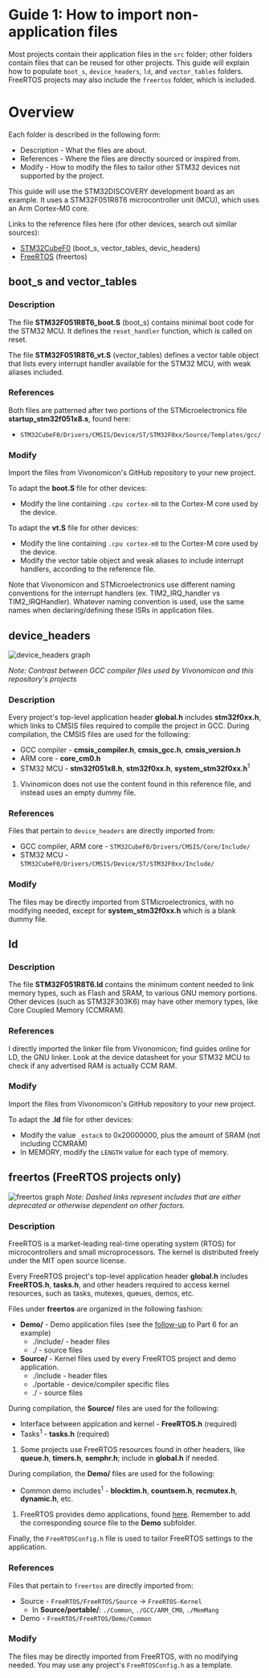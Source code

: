 # Guide 1: How to import non-application files
Most projects contain their application files in the `src` folder; 
other folders contain files that can be reused for other projects.
This guide will explain how to populate `boot_s`, `device_headers`, `ld`, 
and `vector_tables` folders. FreeRTOS projects may also include the `freertos` folder, which is included.

# Overview
Each folder is described in the following form:
* Description - What the files are about.
* References - Where the files are directly sourced or inspired from.
* Modify - How to modify the files to tailor other STM32 devices not supported by the project.

This guide will use the STM32DISCOVERY development board as an example.
It uses a STM32F051R8T6 microcontroller unit (MCU), which uses an Arm Cortex-M0 core.

Links to the reference files here (for other devices, search out similar sources):
* [STM32CubeF0](https://github.com/STMicroelectronics/STM32CubeF0 "STM32CubeF0 GitHub") (boot_s, vector_tables, devic_headers)
* [FreeRTOS](https://github.com/FreeRTOS/FreeRTOS "FreeRTOS GitHub") (freertos)

## boot_s and vector_tables

### Description
The file **STM32F051R8T6_boot.S** (boot_s) contains minimal boot code for the STM32 MCU.
It defines the `reset_handler` function, which is called on reset.

The file **STM32F051R8T6_vt.S** (vector_tables) defines a vector table object that lists every
interrupt handler available for the STM32 MCU, with weak aliases included.

### References
Both files are patterned after two portions of the STMicroelectronics file **startup_stm32f051x8.s**, found here:
* `STM32CubeF0/Drivers/CMSIS/Device/ST/STM32F0xx/Source/Templates/gcc/`

### Modify
Import the files from Vivonomicon's GitHub repository to your new project.

To adapt the **boot.S** file for other devices:
* Modify the line containing `.cpu cortex-m0` to the Cortex-M core used by the device.

To adapt the **vt.S** file for other devices:
* Modify the line containing `.cpu cortex-m0` to the Cortex-M core used by the device.
* Modify the vector table object and weak aliases to include interrupt handlers, according to the reference file.

Note that Vivonomicon and STMicroelectronics use different naming conventions for the interrupt handlers (ex. TIM2_IRQ_handler vs TIM2_IRQHandler).
Whatever naming convention is used, use the same names when declaring/defining these ISRs in application files.

## device_headers
![device_headers graph](../util/device_headers_graph.png)

*Note: Contrast between GCC compiler files used by Vivonomicon and this repository's projects*

### Description

Every project's top-level application header **global.h** includes **stm32f0xx.h**,
which links to CMSIS files required to compile the project in GCC.
During compilation, the CMSIS files are used for the following:
* GCC compiler - **cmsis_compiler.h**, **cmsis_gcc.h**, **cmsis_version.h**
* ARM core - **core_cm0.h**
* STM32 MCU - **stm32f051x8.h**, **stm32f0xx.h**, **system_stm32f0xx.h**<sup>1</sup>

1. Vivinomicon does not use the content found in this reference file,
and instead uses an empty dummy file.

### References
Files that pertain to `device_headers` are directly imported from:
* GCC compiler, ARM core - `STM32CubeF0/Drivers/CMSIS/Core/Include/`
* STM32 MCU - `STM32CubeF0/Drivers/CMSIS/Device/ST/STM32F0xx/Include/`

### Modify
The files may be directly imported from STMicroelectronics, with no modifying needed, except for **system_stm32f0xx.h** which is a blank dummy file.

## ld

### Description
The file **STM32F051R8T6.ld** contains the minimum content needed to link memory types,
such as Flash and SRAM, to various GNU memory portions. Other devices (such as STM32F303K6) may have other memory types, like Core Coupled Memory (CCMRAM).

### References
I directly imported the linker file from Vivonomicon; find guides online for LD, the GNU linker.
Look at the device datasheet for your STM32 MCU to check if any advertised RAM is actually CCM RAM.

### Modify
Import the files from Vivonomicon's GitHub repository to your new project.

To adapt the **.ld** file for other devices:
* Modify the value `_estack` to 0x20000000, plus the amount of SRAM (not including CCMRAM)
* In MEMORY, modify the `LENGTH` value for each type of memory.

## freertos (FreeRTOS projects only)
![freertos graph](../util/freertos_graph.png)
*Note: Dashed links represent includes that are either deprecated or otherwise dependent on other factors.*

### Description
FreeRTOS is a market-leading real-time operating system (RTOS) for microcontrollers and small microprocessors.
The kernel is distributed freely under the MIT open source license.

Every FreeRTOS project's top-level application header **global.h** includes **FreeRTOS.h**, **tasks.h**,
and other headers required to access kernel resources, such as tasks, mutexes, queues, demos, etc.

Files under **freertos** are organized in the following fashion:
* **Demo/** - Demo application files (see the [follow-up](./parts/part6-followup) to Part 6 for an example) 
  * ./include/ - header files
  * ./ - source files
* **Source/** - Kernel files used by every FreeRTOS project and demo application.
  * ./include - header files
  * ./portable - device/compiler specific files
  * ./ - source files

During compilation, the **Source/** files are used for the following:
* Interface between applcation and kernel - **FreeRTOS.h** (required)
* Tasks<sup>1</sup> - **tasks.h** (required)

1. Some projects use FreeRTOS resources found in other headers, like **queue.h**, **timers.h**, **semphr.h**; include in **global.h** if needed.

During compilation, the **Demo/** files are used for the following:
* Common demo includes<sup>1</sup> - **blocktim.h**, **countsem.h**, **recmutex.h**, **dynamic.h**, etc.

1. FreeRTOS provides demo applications, found [here](https://www.freertos.org/a00102.html).
Remember to add the corresponding source file to the **Demo** subfolder.

Finally, the `FreeRTOSConfig.h` file is used to tailor FreeRTOS settings to the application.

### References
Files that pertain to `freertos` are directly imported from:
* Source - `FreeRTOS/FreeRTOS/Source` -> `FreeRTOS-Kernel`
  * In **Source/portable/**: `./Common`, `./GCC/ARM_CM0`, `./MemMang`
* Demo - `FreeRTOS/FreeRTOS/Demo/Common`

### Modify
The files may be directly imported from FreeRTOS, with no modifying needed.
You may use any project's `FreeRTOSConfig.h` as a template.

